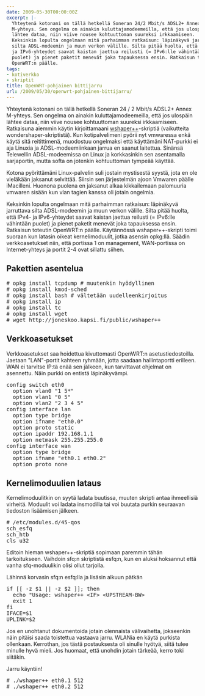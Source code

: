```yaml
---
date: 2009-05-30T00:00:00Z
excerpt: |-
  Yhteytenä kotonani on tällä hetkellä Soneran 24/2 Mbit/s ADSL2+ Annex
  M-yhteys. Sen ongelma on ainakin kuluttajamodeemeilla, että jos ulospäin
  lähtee dataa, niin viive nousee kohtuuttoman suureksi irkkaamiseen.
  Keksinkin lopulta ongelmaan mitä parhaimman ratkaisun: läpinäkyvä jarruttava
  silta ADSL-modeemin ja muun verkon välille. Silta pitää huolta, että IPv4-
  ja IPv6-yhteydet saavat kaistan jaettua reilusti (= IPv6:lle vähintään
  puolet) ja pienet paketit menevät joka tapauksessa ensin. Ratkaisun toteutin
  OpenWRT:n päälle.
tags:
- kotiverkko
- skriptit
title: OpenWRT-pohjainen bittijarru
url: /2009/05/30/openwrt-pohjainen-bittijarru/
---
```



Yhteytenä kotonani on tällä hetkellä Soneran 24 / 2 Mbit/s ADSL2+ Annex M-yhteys. Sen ongelma on ainakin kuluttajamodeemeilla, että jos ulospäin lähtee dataa, niin viive nousee kohtuuttoman suureksi irkkaamiseen. Ratkaisuna aiemmin käytin kirjoittamaani <a href="http://joneskoo.kapsi.fi/public/wshaper++">wshaper++</a>\-skriptiä (vaikutteita wondershaper-skriptistä). Kun kotipalvelimeni pyörii nyt vmwaressa enkä käytä sitä reitittimenä, muodostuu ongelmaksi että käyttämäni NAT-purkki ei aja Linuxia ja ADSL-modeemiinkaan jarrua en saanut laitettua. Sinänsä Telewellin ADSL-modeemissa on Linux ja korkkasinkin sen asentamalla sarjaportin, mutta softa on jotenkin kohtuuttoman tympeää käyttää.

<!--more-->

Kotona pyörittämäni Linux-palvelin suli jostain mystisestä syystä, jota en ole vieläkään jaksanut selvittää. Siirsin sen järjestelmän ajoon Vmwaren päälle iMacilleni. Huonona puolena en jaksanut alkaa kikkailemaan palomuuria vmwaren sisään kun vlan tagien kanssa oli jotain ongelmia.

Keksinkin lopulta ongelmaan mitä parhaimman ratkaisun: läpinäkyvä jarruttava silta ADSL-modeemin ja muun verkon välille. Silta pitää huolta, että IPv4- ja IPv6-yhteydet saavat kaistan jaettua reilusti (= IPv6:lle vähintään puolet) ja pienet paketit menevät joka tapauksessa ensin. Ratkaisun toteutin OpenWRT:n päälle. Käytännössä wshaper++-skripti toimi suoraan kun latasin oikeat kernelimoduulit, jotka asensin opkg:llä. Säädin verkkoasetukset niin, että portissa 1 on management, WAN-portissa on Internet-yhteys ja portit 2-4 ovat sillattu siihen. 

## Pakettien asentelua ##

<pre>
# opkg install tcpdump # muutenkin hyödyllinen
# opkg install kmod-sched
# opkg install bash # vältetään uudelleenkirjoitus
# opkg install ip
# opkg install tc
# opkg install wget
# wget http://joneskoo.kapsi.fi/public/wshaper++
</pre>

## Verkkoasetukset ##

Verkkoasetukset saa hoidettua kivuttomasti OpenWRT:n asetustiedostoilla. Jaetaan "LAN"-portit kahteen ryhmään, jotta saadaan hallintaportti erilleen. WAN ei tarvitse IP:tä enää sen jälkeen, kun tarvittavat ohjelmat on asennettu. Näin purkki on entistä läpinäkyvämpi.

<pre>
config switch eth0
  option vlan0 "1 5*"
  option vlan1 "0 5"
  option vlan2 "2 3 4 5"
config interface lan
  option type bridge
  option ifname "eth0.0"
  option proto static
  option ipaddr 192.168.1.1
  option netmask 255.255.255.0
config interface wan
  option type bridge
  option ifname "eth0.1 eth0.2"
  option proto none
</pre>

## Kernelimoduulien lataus ##

Kernelimoduulitkin on syytä ladata buutissa, muuten skripti antaa ihmeellisiä virheitä. Moduulit voi ladata insmodilla tai voi buutata purkin seuraavan tiedoston lisäämisen jälkeen.

<pre>
# /etc/modules.d/45-qos
sch_esfq
sch_htb
cls_u32
</pre>

Editoin hieman wshaper++-skriptiä sopimaan paremmin tähän tarkoitukseen. Vaihdoin sfq:n skriptistä esfq:n, kun en aluksi hoksannut että vanha sfq-moduulikin olisi ollut tarjolla. 

Lähinnä korvasin sfq:n esfq:lla ja lisäsin alkuun pätkän

<pre>
if [[ -z $1 || -z $2 ]]; then
  echo "Usage: wshaper++ &lt;IF&gt; &lt;UPSTREAM-BW&gt;
  exit 1
fi
IFACE=$1
UPLINK=$2
</pre>

Jos en unohtanut dokumentoida jotain olennaista välivaihetta, jokseenkin näin pitäisi saada toistettua vastaava jarru. WLANia en käytä purkista ollenkaan. Kerrothan, jos tästä postauksesta oli sinulle hyötyä, siitä tulee minulle hyvä mieli. Jos huomaat, että unohdin jotain tärkeää, kerro toki siitäkin.

Jarru käyntiin!

<pre>
# ./wshaper++ eth0.1 512
# ./wshaper++ eth0.2 512
</pre>

